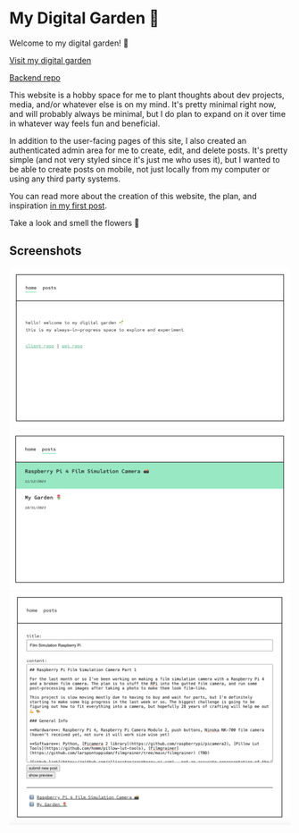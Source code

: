 # My Digital Garden 🌷

Welcome to my digital garden! 🌱

[Visit my digital garden](https://garden.alliecaton.com)

[Backend repo](https://github.com/alliecaton/api-digital-garden)

This website is a hobby space for me to plant thoughts about dev projects, media, and/or whatever else is on my mind. It's pretty minimal right now, and will probably always be minimal, but I do plan to expand on it over time in whatever way feels fun and beneficial.

In addition to the user-facing pages of this site, I also created an authenticated admin area for me to create, edit, and delete posts. It's pretty simple (and not very styled since it's just me who uses it), but I wanted to be able to create posts on mobile, not just locally from my computer or using any third party systems.

You can read more about the creation of this website, the plan, and inspiration [in my first post](https://garden.alliecaton.com/posts/3).

Take a look and smell the flowers 🌻

## Screenshots

![](./public/promo/home.png)
![](./public/promo/posts.png)
![](./public/promo/admin.png)
